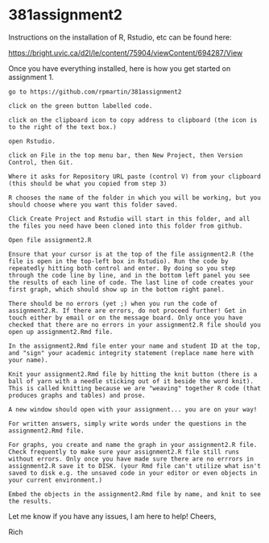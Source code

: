 # 381assignment2

Instructions on the installation of R, Rstudio, etc can be found here:

https://bright.uvic.ca/d2l/le/content/75904/viewContent/694287/View

Once you have everything installed, here is how you get started on assignment 1.

    go to https://github.com/rpmartin/381assignment2

    click on the green button labelled code.

    click on the clipboard icon to copy address to clipboard (the icon is to the right of the text box.)

    open Rstudio.

    click on File in the top menu bar, then New Project, then Version Control, then Git.

    Where it asks for Repository URL paste (control V) from your clipboard (this should be what you copied from step 3)

    R chooses the name of the folder in which you will be working, but you should choose where you want this folder saved.

    Click Create Project and Rstudio will start in this folder, and all the files you need have been cloned into this folder from github.

    Open file assignment2.R

    Ensure that your cursor is at the top of the file assignment2.R (the file is open in the top-left box in Rstudio). Run the code by repeatedly hitting both control and enter. By doing so you step through the code line by line, and in the bottom left panel you see the results of each line of code. The last line of code creates your first graph, which should show up in the bottom right panel.

    There should be no errors (yet ;) when you run the code of assignment2.R. If there are errors, do not proceed further! Get in touch either by email or on the message board. Only once you have checked that there are no errors in your assignment2.R file should you open up assignment2.Rmd file.

    In the assignment2.Rmd file enter your name and student ID at the top, and "sign" your academic integrity statement (replace name here with your name).

    Knit your assignment2.Rmd file by hitting the knit button (there is a ball of yarn with a needle sticking out of it beside the word knit). This is called knitting because we are "weaving" together R code (that produces graphs and tables) and prose.

    A new window should open with your assignment... you are on your way!

    For written answers, simply write words under the questions in the assignment2.Rmd file.

    For graphs, you create and name the graph in your assignment2.R file. Check frequently to make sure your assignment2.R file still runs without errors. Only once you have made sure there are no errrors in assignment2.R save it to DISK. (your Rmd file can't utilize what isn't saved to disk e.g. the unsaved code in your editor or even objects in your current environment.)

    Embed the objects in the assignment2.Rmd file by name, and knit to see the results.

Let me know if you have any issues, I am here to help! Cheers,

Rich
